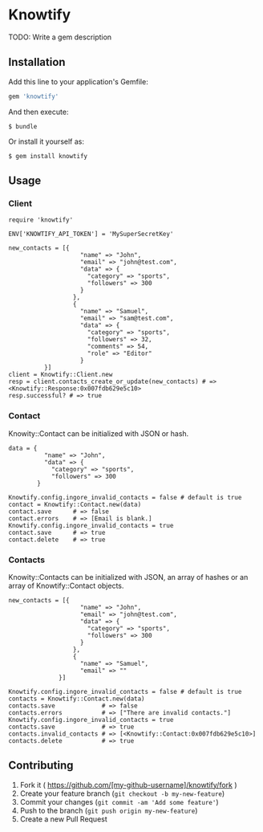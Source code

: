 # Knowtify

TODO: Write a gem description

## Installation

Add this line to your application's Gemfile:

```ruby
gem 'knowtify'
```

And then execute:

    $ bundle

Or install it yourself as:

    $ gem install knowtify

## Usage

### Client
    require 'knowtify'

    ENV['KNOWTIFY_API_TOKEN'] = 'MySuperSecretKey'
  
    new_contacts = [{
                        "name" => "John",
                        "email" => "john@test.com",
                        "data" => {
                          "category" => "sports",
                          "followers" => 300
                        }
                      },
                      {
                        "name" => "Samuel",
                        "email" => "sam@test.com",
                        "data" => {
                          "category" => "sports",
                          "followers" => 32,
                          "comments" => 54,
                          "role" => "Editor"
                        }
              }]
    client = Knowtify::Client.new
    resp = client.contacts_create_or_update(new_contacts) # => <Knowtify::Response:0x007fdb629e5c10>
    resp.successful? # => true


### Contact
Knowity::Contact can be initialized with JSON or hash.   

    data = {
              "name" => "John",
              "data" => {
                "category" => "sports",
                "followers" => 300
            }
            
    Knowtify.config.ingore_invalid_contacts = false # default is true
    contact = Knowtify::Contact.new(data) 
    contact.save      # => false
    contact.errors    # => [Email is blank.]
    Knowtify.config.ingore_invalid_contacts = true
    contact.save      # => true
    contact.delete    # => true

### Contacts
Knowity::Contacts can be initialized with JSON, an array of hashes or an array of Knowtify::Contact objects. 

    new_contacts = [{
                        "name" => "John",
                        "email" => "john@test.com",
                        "data" => {
                          "category" => "sports",
                          "followers" => 300
                        }
                      },
                      {
                        "name" => "Samuel",
                        "email" => ""
                  }] 

    Knowtify.config.ingore_invalid_contacts = false # default is true
    contacts = Knowtify::Contact.new(data) 
    contacts.save             # => false
    contacts.errors           # => ["There are invalid contacts."]
    Knowtify.config.ingore_invalid_contacts = true
    contacts.save             # => true
    contacts.invalid_contacts # => [<Knowtify::Contact:0x007fdb629e5c10>]
    contacts.delete           # => true


## Contributing

1. Fork it ( https://github.com/[my-github-username]/knowtify/fork )
2. Create your feature branch (`git checkout -b my-new-feature`)
3. Commit your changes (`git commit -am 'Add some feature'`)
4. Push to the branch (`git push origin my-new-feature`)
5. Create a new Pull Request
